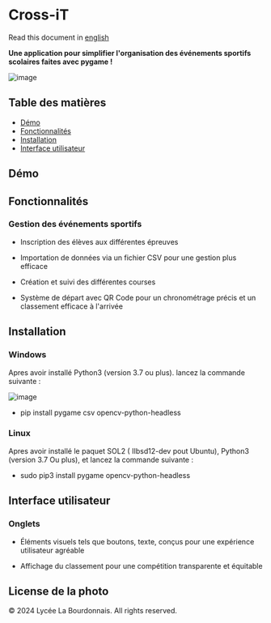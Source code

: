 # Cross-iT

Read this document in [english](README_en.md)

**Une application pour simplifier l'organisation des événements sportifs scolaires faites avec pygame !**

![image](https://github.com/RB-2804/Cross-iT/assets/130835974/43d66d9a-7c62-4eed-8b38-a505f582ad9c)

## Table des matières
- [Démo](#démo)
- [Fonctionnalités](#fonctionnalités)
- [Installation](#Installation)
- [Interface utilisateur](#1---Interface-utilisateur)

## Démo 

## Fonctionnalités

### Gestion des événements sportifs

  - Inscription des élèves aux différentes épreuves
    
  - Importation de données via un fichier CSV pour une gestion plus efficace
    
  - Création et suivi des différentes courses
    
  - Système de départ avec QR Code pour un chronométrage précis et un classement efficace à l'arrivée

## Installation

### Windows 

Apres avoir installé Python3 (version 3.7 ou plus). lancez la commande suivante :

![image](https://github.com/RB-2804/Cross-iT/assets/130835974/6962260a-cf2f-48dc-9272-37c0a6294404)

- pip install pygame csv opencv-python-headless

### Linux

Apres avoir installé le paquet SOL2 ( IIbsd12-dev pout Ubuntu), Python3 (version 3.7 Ou plus), et lancez la commande suivante :

- sudo pip3 install pygame opencv-python-headless


## Interface utilisateur

### Onglets

  - Éléments visuels tels que boutons, texte, conçus pour une expérience utilisateur agréable
    
  - Affichage du classement pour une compétition transparente et équitable




## License de la photo 

© 2024 Lycée La Bourdonnais. All rights reserved.
